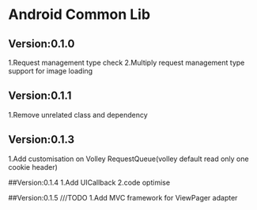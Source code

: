 # Android Common Lib

## Version:0.1.0

1.Request management type check
2.Multiply request management type support for image loading

## Version:0.1.1

1.Remove unrelated class and dependency

## Version:0.1.3
1.Add customisation on Volley RequestQueue(volley default read only one cookie header)

##Version:0.1.4
1.Add UICallback
2.code optimise


##Version:0.1.5
///TODO
1.Add MVC framework for ViewPager adapter

